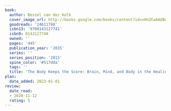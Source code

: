 ```yaml
---
book:
  author: Bessel van der Kolk
  cover_image_url: http://books.google.com/books/content?id=vHnZCwAAQBAJ&printsec=frontcover&img=1&zoom=1&edge=curl&source=gbs_api
  goodreads: '24611788'
  isbn13: '9780143127741'
  isbn9: 0143127748
  owned: ''
  pages: '445'
  publication_year: '2015'
  series: ''
  series_position: '2015'
  spine_color: '#517dda'
  tags: ''
  title: 'The Body Keeps the Score: Brain, Mind, and Body in the Healing of Trauma'
plan:
  date_added: 2023-01-01
review:
  date_read:
  - 2020-11-12
  rating: 5
---
```

